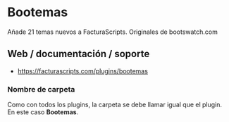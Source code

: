 # Bootemas
Añade 21 temas nuevos a FacturaScripts. Originales de bootswatch.com

## Web / documentación / soporte
- https://facturascripts.com/plugins/bootemas

### Nombre de carpeta
Como con todos los plugins, la carpeta se debe llamar igual que el plugin. En este caso
**Bootemas**.